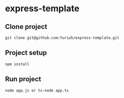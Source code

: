 # express-template

## Clone project
```
git clone git@github.com:Yuriuh/express-template.git
```

## Project setup
```
npm install
```

## Run project
```
node app.js or ts-node app.ts
```

